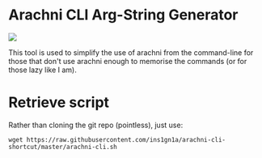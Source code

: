 # Arachni CLI Arg-String Generator
![](https://img.shields.io/maintenance/yes/2016.svg)

This tool is used to simplify the use of arachni from the command-line for those that don't use arachni enough to memorise the commands (or for those lazy like I am). 

# Retrieve script
Rather than cloning the git repo (pointless), just use:


```wget https://raw.githubusercontent.com/ins1gn1a/arachni-cli-shortcut/master/arachni-cli.sh```
